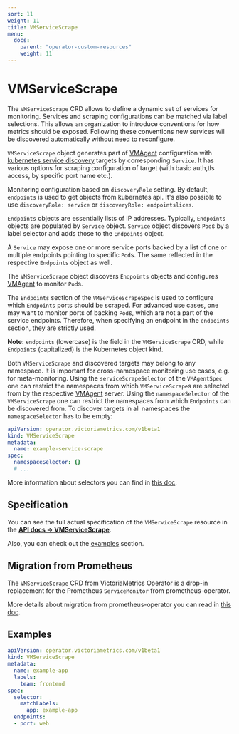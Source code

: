 ```yaml
---
sort: 11
weight: 11
title: VMServiceScrape
menu:
  docs:
    parent: "operator-custom-resources"
    weight: 11
---
```

# VMServiceScrape

The `VMServiceScrape` CRD allows to define a dynamic set of services for monitoring. Services
and scraping configurations can be matched via label selections. This allows an organization to introduce conventions
for how metrics should be exposed. Following these conventions new services will be discovered automatically without
need to reconfigure.

`VMServiceScrape` object generates part of [VMAgent](./vmagent.md) configuration with 
[kubernetes service discovery](https://docs.victoriametrics.com/sd_configs.html#kubernetes_sd_configs) targets by corresponding `Service`.
It has various options for scraping configuration of target (with basic auth,tls access, by specific port name etc.).

Monitoring configuration based on  `discoveryRole` setting. By default, `endpoints` is used to get objects from kubernetes api.
It's also possible to use `discoveryRole: service` or `discoveryRole: endpointslices`.

`Endpoints` objects are essentially lists of IP addresses.
Typically, `Endpoints` objects are populated by `Service` object. `Service` object discovers `Pod`s by a label
selector and adds those to the `Endpoints` object.

A `Service` may expose one or more service ports backed by a list of one or multiple endpoints pointing to
specific `Pod`s. The same reflected in the respective `Endpoints` object as well.

The `VMServiceScrape` object discovers `Endpoints` objects and configures [VMAgent](./vmagent.md) to monitor `Pod`s.

The `Endpoints` section of the `VMServiceScrapeSpec` is used to configure which `Endpoints` ports should be scraped.
For advanced use cases, one may want to monitor ports of backing `Pod`s, which are not a part of the service endpoints.
Therefore, when specifying an endpoint in the `endpoints` section, they are strictly used.

**Note:** `endpoints` (lowercase) is the field in the `VMServiceScrape` CRD, while `Endpoints` (capitalized) is the Kubernetes object kind.

Both `VMServiceScrape` and discovered targets may belong to any namespace. It is important for cross-namespace monitoring
use cases, e.g. for meta-monitoring. Using the `serviceScrapeSelector` of the `VMAgentSpec`
one can restrict the namespaces from which `VMServiceScrape`s are selected from by the respective [VMAgent](./vmagent.md) server.
Using the `namespaceSelector` of the `VMServiceScrape` one can restrict the namespaces from which `Endpoints` can be
discovered from. To discover targets in all namespaces the `namespaceSelector` has to be empty:

```yaml
apiVersion: operator.victoriametrics.com/v1beta1
kind: VMServiceScrape
metadata:
  name: example-service-scrape
spec:
  namespaceSelector: {}
  # ...
```

More information about selectors you can find in [this doc](./vmagent.md#scraping).

## Specification

You can see the full actual specification of the `VMServiceScrape` resource in
the **[API docs -> VMServiceScrape](../api.md#vmservicescrape)**.

Also, you can check out the [examples](#examples) section.

## Migration from Prometheus

The `VMServiceScrape` CRD from VictoriaMetrics Operator is a drop-in replacement 
for the Prometheus `ServiceMonitor` from prometheus-operator.

More details about migration from prometheus-operator you can read in [this doc](../migration.md).

## Examples

```yaml
apiVersion: operator.victoriametrics.com/v1beta1
kind: VMServiceScrape
metadata:
  name: example-app
  labels:
    team: frontend
spec:
  selector:
    matchLabels:
      app: example-app
  endpoints:
  - port: web
```
